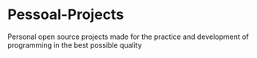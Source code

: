 # Pessoal-Projects
 Personal open source projects made for the practice and development of programming in the best possible quality

